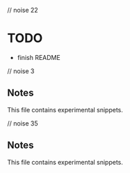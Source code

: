 // noise 22
# TODO
- finish README


// noise 3
## Notes
This file contains experimental snippets.

// noise 35
## Notes
This file contains experimental snippets.

